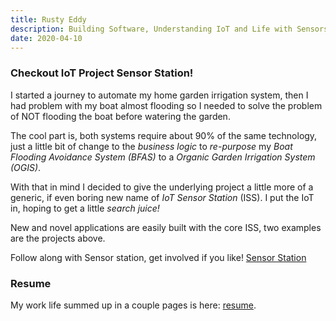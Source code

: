```yaml
---
title: Rusty Eddy
description: Building Software, Understanding IoT and Life with Sensors
date: 2020-04-10
---
```


### Checkout IoT Project Sensor Station!

I started a journey to automate my home garden irrigation system, then
I had problem with my boat almost flooding so I needed to solve the
problem of NOT flooding the boat before watering the garden.

The cool part is, both systems require about 90% of the same
technology, just a little bit of change to the _business logic_ to
_re-purpose_ my _Boat Flooding Avoidance System (BFAS)_ to a _Organic
Garden Irrigation System (OGIS)_.

With that in mind I decided to give the underlying project a little
more of a generic, if even boring new name of _IoT Sensor
Station_ (ISS). I put the IoT in, hoping to get a little _search
juice!_

New and novel applications are easily built with the core ISS,
two examples are the projects above.

Follow along with Sensor station, get involved if you like!
[Sensor Station](/iot-project-sensor-station) 

### Resume

My work life summed up in a couple pages is here: [resume](/resume).



<!--  LocalWords:  IoT BFAS OGIS iot
 -->
